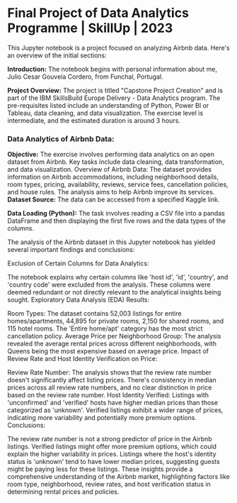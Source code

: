 # Final Project of Data Analytics Programme | SkillUp | 2023

This Jupyter notebook is a project focused on analyzing Airbnb data. Here's an overview of the initial sections:

**Introduction:** The notebook begins with personal information about me, Julio Cesar Gouveia Cordero, from Funchal, Portugal. 

**Project Overview:** The project is titled "Capstone Project Creation" and is part of the IBM SkillsBuild Europe Delivery - Data Analytics program. The pre-requisites listed include an understanding of Python, Power BI or Tableau, data cleaning, and data visualization. The exercise level is intermediate, and the estimated duration is around 3 hours.

### Data Analytics of Airbnb Data:

**Objective:** The exercise involves performing data analytics on an open dataset from Airbnb. Key tasks include data cleaning, data transformation, and data visualization.
Overview of Airbnb Data: The dataset provides information on Airbnb accommodations, including neighborhood details, room types, pricing, availability, reviews, service fees, cancellation policies, and house rules. The analysis aims to help Airbnb improve its services.
**Dataset Source:** The data can be accessed from a specified Kaggle link.

**Data Loading (Python):** The task involves reading a CSV file into a pandas DataFrame and then displaying the first five rows and the data types of the columns.

The analysis of the Airbnb dataset in this Jupyter notebook has yielded several important findings and conclusions:

Exclusion of Certain Columns for Data Analytics:

The notebook explains why certain columns like 'host id', 'id', 'country', and 'country code' were excluded from the analysis. These columns were deemed redundant or not directly relevant to the analytical insights being sought.
Exploratory Data Analysis (EDA) Results:

Room Types: The dataset contains 52,003 listings for entire homes/apartments, 44,895 for private rooms, 2,150 for shared rooms, and 115 hotel rooms. The 'Entire home/apt' category has the most strict cancellation policy.
Average Price per Neighborhood Group: The analysis revealed the average rental prices across different neighborhoods, with Queens being the most expensive based on average price.
Impact of Review Rate and Host Identity Verification on Price:

Review Rate Number: The analysis shows that the review rate number doesn't significantly affect listing prices. There's consistency in median prices across all review rate numbers, and no clear distinction in price based on the review rate number.
Host Identity Verified: Listings with 'unconfirmed' and 'verified' hosts have higher median prices than those categorized as 'unknown'. Verified listings exhibit a wider range of prices, indicating more variability and potentially more premium options.
Conclusions:

The review rate number is not a strong predictor of price in the Airbnb listings.
Verified listings might offer more premium options, which could explain the higher variability in prices.
Listings where the host's identity status is 'unknown' tend to have lower median prices, suggesting guests might be paying less for these listings.
These insights provide a comprehensive understanding of the Airbnb market, highlighting factors like room type, neighborhood, review rates, and host verification status in determining rental prices and policies.​
